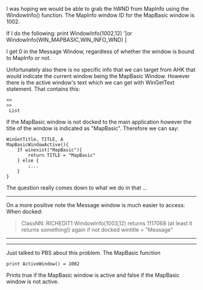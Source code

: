I was hoping we would be able to grab the hWND from MapInfo using the WindowInfo() function.
The MapInfo window ID for the MapBasic window is 1002.

If I do the following:
print WindowInfo(1002,12) '[or WindowInfo(WIN_MAPBASIC,WIN_INFO_WND) ]

I get 0 in the Message Window, regardless of whether the window is bound to MapInfo or not.

Unfortunately also there is no specific info that we can target from AHK that would indicate the current window being the MapBasic Window. However there is the active window's text which we can get with WinGetText statement. That contains this:

```
<<
>>
 List 
```

If the MapBasic window is not docked to the main application however the title of the window is indicated as "MapBasic". Therefore we can say:

```
WinGetTitle, TITLE, A
MapBasicWindowActive(){
    If winexist("MapBasic"){
        return TITLE = "MapBasic"
    } else {
        ;...
    }
}
```

The question really comes down to what we do in that ...

-----------------------------------------------------------------------------------------------

On a more positive note the Message window is much easier to access:
When docked:
> ClassNN: RICHEDIT1
> WindowInfo(1003,12) returns 1117068 (at least it returns something!)
> again if not docked wintitle = "Message"

-----------------------------------------------------------------------------------------------
-----------------------------------------------------------------------------------------------

Just talked to PBS about this problem. The MapBasic function

```
print ActiveWindow() = 1002
```

Prints true if the MapBasic window is active and false if the MapBasic window is not active.
